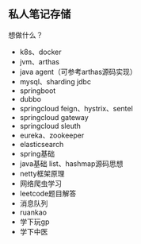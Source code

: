 ## 私人笔记存储

想做什么？
- k8s、docker
- jvm、arthas
- java agent（可参考arthas源码实现）
- mysql、sharding jdbc
- springboot
- dubbo
- springcloud feign、hystrix、sentel
- springcloud gateway
- springcloud sleuth
- eureka、zookeeper
- elasticsearch
- spring基础
- java基础 list、hashmap源码思想
- netty框架原理
- 网络爬虫学习
- leetcode题目解答
- 消息队列
- ruankao
- 学下玩gp
- 学下中医